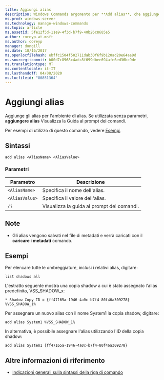 ```yaml
---
title: Aggiungi alias
description: Windows Commands argomento per **Add alias**, che aggiunge alias all'ambiente alias.
ms.prod: windows-server
ms.technology: manage-windows-commands
ms.topic: article
ms.assetid: 5fe12f5d-11e9-4f3d-b7f9-40b26c8685e5
author: coreyp-at-msft
ms.author: coreyp
manager: dongill
ms.date: 10/16/2017
ms.openlocfilehash: ebffc1504f502711dab30f6f9b120ad20e64ae9d
ms.sourcegitcommit: b00d7c8968c4adc8f699dbee694afe6ed36bc9de
ms.translationtype: MT
ms.contentlocale: it-IT
ms.lasthandoff: 04/08/2020
ms.locfileid: "80851364"
---
```

# <a name="add-alias"></a>Aggiungi alias

Aggiunge gli alias per l'ambiente di alias. Se utilizzata senza parametri, **aggiungere alias** Visualizza la Guida al prompt dei comandi.

Per esempi di utilizzo di questo comando, vedere [Esempi](#BKMK_examples).

## <a name="syntax"></a>Sintassi

```
add alias <AliasName> <AliasValue>
```

### <a name="parameters"></a>Parametri

|Parametro|Descrizione|
|---------|-----------|
|`<AliasName>`|Specifica il nome dell'alias.|
|`<AliasValue>`|Specifica il valore dell'alias.|
|`/?`|Visualizza la guida al prompt dei comandi.|

## <a name="remarks"></a>Note

-   Gli alias vengono salvati nel file di metadati e verrà caricati con il **caricare i metadati** comando.

## <a name="examples"></a><a name=BKMK_examples></a>Esempi

Per elencare tutte le ombreggiature, inclusi i relativi alias, digitare:

```
list shadows all
```

L'estratto seguente mostra una copia shadow a cui è stato assegnato l'alias predefinito, VSS_SHADOW_x:

```
* Shadow Copy ID = {ff47165a-1946-4a0c-b7f4-80f46a309278}
%VSS_SHADOW_1%
```

Per assegnare un nuovo alias con il nome System1 la copia shadow, digitare:

```
add alias System1 %VSS_SHADOW_1%
```

In alternativa, è possibile assegnare l'alias utilizzando l'ID della copia shadow:

```
add alias System1 {ff47165a-1946-4a0c-b7f4-80f46a309278}
```

## <a name="additional-references"></a>Altre informazioni di riferimento

- [Indicazioni generali sulla sintassi della riga di comando](command-line-syntax-key.md)